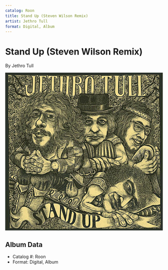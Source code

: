 ```yaml
---
catalog: Roon
title: Stand Up (Steven Wilson Remix)
artist: Jethro Tull
format: Digital, Album
---
```


# Stand Up (Steven Wilson Remix)

By Jethro Tull

![](../../assets/albumcovers/Jethro_Tull-Stand_Up_Steven_Wilson_Remix.png)

## Album Data

- Catalog #: Roon
- Format: Digital, Album

